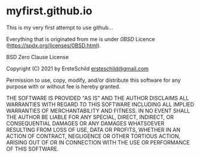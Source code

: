 # myfirst.github.io

This is my very first attempt to use github...

Everything that is originated from me is under *0BSD* Licence (https://spdx.org/licenses/0BSD.html).



BSD Zero Clause License

Copyright (C) 2021 by ErsteSchild <ersteschild@gmail.com>

Permission to use, copy, modify, and/or distribute this software for any purpose with or without fee is hereby granted.

THE SOFTWARE IS PROVIDED "AS IS" AND THE AUTHOR DISCLAIMS ALL WARRANTIES WITH REGARD TO THIS SOFTWARE INCLUDING ALL IMPLIED WARRANTIES OF MERCHANTABILITY AND FITNESS. IN NO EVENT SHALL THE AUTHOR BE LIABLE FOR ANY SPECIAL, DIRECT, INDIRECT, OR CONSEQUENTIAL DAMAGES OR ANY DAMAGES WHATSOEVER RESULTING FROM LOSS OF USE, DATA OR PROFITS, WHETHER IN AN ACTION OF CONTRACT, NEGLIGENCE OR OTHER TORTIOUS ACTION, ARISING OUT OF OR IN CONNECTION WITH THE USE OR PERFORMANCE OF THIS SOFTWARE.
